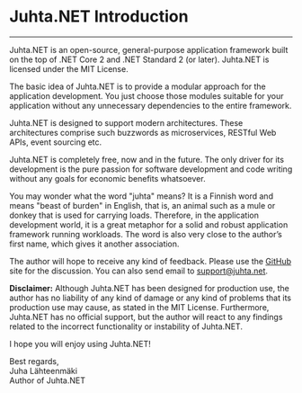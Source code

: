 
# Juhta.NET Introduction

------------------------

Juhta.NET is an open-source, general-purpose application framework built on the top of .NET Core 2 and .NET Standard 2 (or later). Juhta.NET is licensed under the MIT License.

The basic idea of Juhta.NET is to provide a modular approach for the application development. You just choose those modules suitable for your application without any unnecessary dependencies to the entire framework.

Juhta.NET is designed to support modern architectures. These architectures comprise such buzzwords as microservices, RESTful Web APIs, event sourcing etc.

Juhta.NET is completely free, now and in the future. The only driver for its development is the pure passion for software development and code writing without any goals for economic benefits whatsoever.

You may wonder what the word "juhta" means? It is a Finnish word and means "beast of burden" in English, that is, an animal such as a mule or donkey that is used for carrying loads. Therefore, in the application development world, it is a great metaphor for a solid and robust application framework running workloads. The word is also very close to the author’s first name, which gives it another association.

The author will hope to receive any kind of feedback. Please use the [GitHub](http://github.com/jlahteen/juhta.net) site for the discussion. You can also send email to <support@juhta.net>.

**Disclaimer:** Although Juhta.NET has been designed for production use, the author has no liability of any kind of damage or any kind of problems that its production use may cause, as stated in the MIT License. Furthermore, Juhta.NET has no official support, but the author will react to any findings related to the incorrect functionality or instability of Juhta.NET.

I hope you will enjoy using Juhta.NET!

Best regards,  
Juha Lähteenmäki  
Author of Juhta.NET
